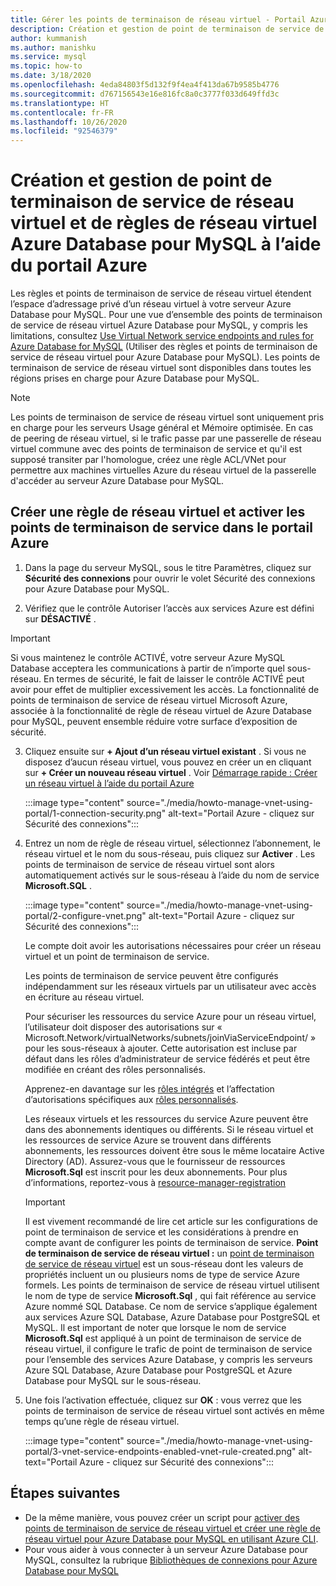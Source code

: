 ```yaml
---
title: Gérer les points de terminaison de réseau virtuel - Portail Azure - Azure Database pour MySQL
description: Création et gestion de point de terminaison de service de réseau virtuel et de règles Azure Database pour MySQL à l’aide du portail Azure
author: kummanish
ms.author: manishku
ms.service: mysql
ms.topic: how-to
ms.date: 3/18/2020
ms.openlocfilehash: 4eda84803f5d132f9f4ea4f413da67b9585b4776
ms.sourcegitcommit: d767156543e16e816fc8a0c3777f033d649ffd3c
ms.translationtype: HT
ms.contentlocale: fr-FR
ms.lasthandoff: 10/26/2020
ms.locfileid: "92546379"
---
```

# <a name="create-and-manage-azure-database-for-mysql-vnet-service-endpoints-and-vnet-rules-by-using-the-azure-portal"></a>Création et gestion de point de terminaison de service de réseau virtuel et de règles de réseau virtuel Azure Database pour MySQL à l’aide du portail Azure
Les règles et points de terminaison de service de réseau virtuel étendent l’espace d’adressage privé d’un réseau virtuel à votre serveur Azure Database pour MySQL. Pour une vue d’ensemble des points de terminaison de service de réseau virtuel Azure Database pour MySQL, y compris les limitations, consultez [Use Virtual Network service endpoints and rules for Azure Database for MySQL](concepts-data-access-and-security-vnet.md) (Utiliser des règles et points de terminaison de service de réseau virtuel pour Azure Database pour MySQL). Les points de terminaison de service de réseau virtuel sont disponibles dans toutes les régions prises en charge pour Azure Database pour MySQL.

> [!NOTE]
> Les points de terminaison de service de réseau virtuel sont uniquement pris en charge pour les serveurs Usage général et Mémoire optimisée.
> En cas de peering de réseau virtuel, si le trafic passe par une passerelle de réseau virtuel commune avec des points de terminaison de service et qu'il est supposé transiter par l'homologue, créez une règle ACL/VNet pour permettre aux machines virtuelles Azure du réseau virtuel de la passerelle d'accéder au serveur Azure Database pour MySQL.


## <a name="create-a-vnet-rule-and-enable-service-endpoints-in-the-azure-portal"></a>Créer une règle de réseau virtuel et activer les points de terminaison de service dans le portail Azure

1. Dans la page du serveur MySQL, sous le titre Paramètres, cliquez sur **Sécurité des connexions** pour ouvrir le volet Sécurité des connexions pour Azure Database pour MySQL. 

2. Vérifiez que le contrôle Autoriser l’accès aux services Azure est défini sur **DÉSACTIVÉ** .

> [!Important]
> Si vous maintenez le contrôle ACTIVÉ, votre serveur Azure MySQL Database acceptera les communications à partir de n’importe quel sous-réseau. En termes de sécurité, le fait de laisser le contrôle ACTIVÉ peut avoir pour effet de multiplier excessivement les accès. La fonctionnalité de points de terminaison de service de réseau virtuel Microsoft Azure, associée à la fonctionnalité de règle de réseau virtuel de Azure Database pour MySQL, peuvent ensemble réduire votre surface d’exposition de sécurité.

3. Cliquez ensuite sur **+ Ajout d’un réseau virtuel existant** . Si vous ne disposez d’aucun réseau virtuel, vous pouvez en créer un en cliquant sur **+ Créer un nouveau réseau virtuel** . Voir [Démarrage rapide : Créer un réseau virtuel à l’aide du portail Azure](../virtual-network/quick-create-portal.md)

   :::image type="content" source="./media/howto-manage-vnet-using-portal/1-connection-security.png" alt-text="Portail Azure - cliquez sur Sécurité des connexions":::

4. Entrez un nom de règle de réseau virtuel, sélectionnez l’abonnement, le réseau virtuel et le nom du sous-réseau, puis cliquez sur **Activer** . Les points de terminaison de service de réseau virtuel sont alors automatiquement activés sur le sous-réseau à l’aide du nom de service **Microsoft.SQL** .

   :::image type="content" source="./media/howto-manage-vnet-using-portal/2-configure-vnet.png" alt-text="Portail Azure - cliquez sur Sécurité des connexions":::

   Le compte doit avoir les autorisations nécessaires pour créer un réseau virtuel et un point de terminaison de service.

   Les points de terminaison de service peuvent être configurés indépendamment sur les réseaux virtuels par un utilisateur avec accès en écriture au réseau virtuel.
    
   Pour sécuriser les ressources du service Azure pour un réseau virtuel, l’utilisateur doit disposer des autorisations sur « Microsoft.Network/virtualNetworks/subnets/joinViaServiceEndpoint/ » pour les sous-réseaux à ajouter. Cette autorisation est incluse par défaut dans les rôles d’administrateur de service fédérés et peut être modifiée en créant des rôles personnalisés.
    
   Apprenez-en davantage sur les [rôles intégrés](../role-based-access-control/built-in-roles.md) et l’affectation d’autorisations spécifiques aux [rôles personnalisés](../role-based-access-control/custom-roles.md).
    
   Les réseaux virtuels et les ressources du service Azure peuvent être dans des abonnements identiques ou différents. Si le réseau virtuel et les ressources de service Azure se trouvent dans différents abonnements, les ressources doivent être sous le même locataire Active Directory (AD). Assurez-vous que le fournisseur de ressources **Microsoft.Sql** est inscrit pour les deux abonnements. Pour plus d’informations, reportez-vous à [resource-manager-registration][resource-manager-portal]

   > [!IMPORTANT]
   > Il est vivement recommandé de lire cet article sur les configurations de point de terminaison de service et les considérations à prendre en compte avant de configurer les points de terminaison de service. **Point de terminaison de service de réseau virtuel :** un [point de terminaison de service de réseau virtuel](../virtual-network/virtual-network-service-endpoints-overview.md) est un sous-réseau dont les valeurs de propriétés incluent un ou plusieurs noms de type de service Azure formels. Les points de terminaison de service de réseau virtuel utilisent le nom de type de service **Microsoft.Sql** , qui fait référence au service Azure nommé SQL Database. Ce nom de service s’applique également aux services Azure SQL Database, Azure Database pour PostgreSQL et MySQL. Il est important de noter que lorsque le nom de service **Microsoft.Sql** est appliqué à un point de terminaison de service de réseau virtuel, il configure le trafic de point de terminaison de service pour l’ensemble des services Azure Database, y compris les serveurs Azure SQL Database, Azure Database pour PostgreSQL et Azure Database pour MySQL sur le sous-réseau. 
   > 

5. Une fois l’activation effectuée, cliquez sur **OK** : vous verrez que les points de terminaison de service de réseau virtuel sont activés en même temps qu’une règle de réseau virtuel.

   :::image type="content" source="./media/howto-manage-vnet-using-portal/3-vnet-service-endpoints-enabled-vnet-rule-created.png" alt-text="Portail Azure - cliquez sur Sécurité des connexions":::

## <a name="next-steps"></a>Étapes suivantes
- De la même manière, vous pouvez créer un script pour [activer des points de terminaison de service de réseau virtuel et créer une règle de réseau virtuel pour Azure Database pour MySQL en utilisant Azure CLI](howto-manage-vnet-using-cli.md).
- Pour vous aider à vous connecter à un serveur Azure Database pour MySQL, consultez la rubrique [Bibliothèques de connexions pour Azure Database pour MySQL](./concepts-connection-libraries.md)

<!-- Link references, to text, Within this same GitHub repo. --> 
[resource-manager-portal]: ../azure-resource-manager/management/resource-providers-and-types.md